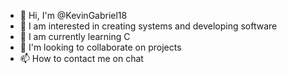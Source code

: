 - 👋 Hi, I'm @KevinGabriel18
- 👀 I am interested in creating systems and developing software
- 🌱 I am currently learning C
- 💞️ I'm looking to collaborate on projects
- 📫 How to contact me on chat

<!---
KevinGabriel18/KevinGabriel18 is a ✨ special ✨ repository because its `README.md` (this file) appears in its GitHub profile.
You can click the Preview link to see your changes.
--->
